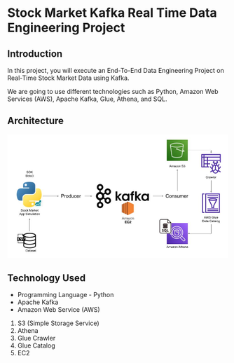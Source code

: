# Stock Market Kafka Real Time Data Engineering Project

## Introduction 
In this project, you will execute an End-To-End Data Engineering Project on Real-Time Stock Market Data using Kafka.

We are going to use different technologies such as Python, Amazon Web Services (AWS), Apache Kafka, Glue, Athena, and SQL.

## Architecture 
<img src="Architecture.jpg">

## Technology Used
- Programming Language - Python
- Apache Kafka
- Amazon Web Service (AWS)
1. S3 (Simple Storage Service)
2. Athena
3. Glue Crawler
4. Glue Catalog
5. EC2
